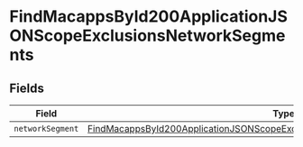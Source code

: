 # FindMacappsById200ApplicationJSONScopeExclusionsNetworkSegments


## Fields

| Field                                                                                                                                                                                     | Type                                                                                                                                                                                      | Required                                                                                                                                                                                  | Description                                                                                                                                                                               |
| ----------------------------------------------------------------------------------------------------------------------------------------------------------------------------------------- | ----------------------------------------------------------------------------------------------------------------------------------------------------------------------------------------- | ----------------------------------------------------------------------------------------------------------------------------------------------------------------------------------------- | ----------------------------------------------------------------------------------------------------------------------------------------------------------------------------------------- |
| `networkSegment`                                                                                                                                                                          | [FindMacappsById200ApplicationJSONScopeExclusionsNetworkSegmentsNetworkSegment](../../models/operations/findmacappsbyid200applicationjsonscopeexclusionsnetworksegmentsnetworksegment.md) | :heavy_minus_sign:                                                                                                                                                                        | N/A                                                                                                                                                                                       |